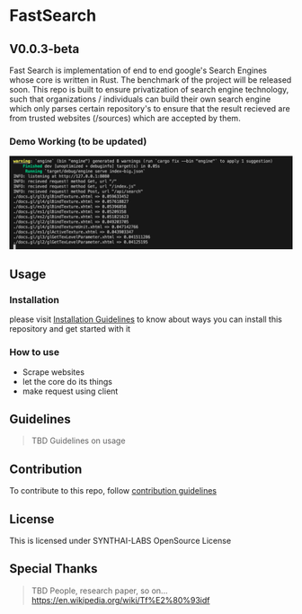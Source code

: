 # FastSearch

## V0.0.3-beta

Fast Search is implementation of end to end google's Search Engines whose core is written in Rust. The benchmark of the project will be released soon. This repo is built to ensure privatization of search engine technology, such that organizations / individuals can build their own search engine which only parses certain repository's to ensure that the result recieved are from trusted websites (/sources) which are accepted by them.

### Demo Working (to be updated)

![demo working](./assets/demo.png)

## Usage

### Installation

please visit [Installation Guidelines](/dev-docs/installation.md) to know about ways you can install this repository and get started with it

### How to use

- Scrape websites
- let the core do its things
- make request using client

## Guidelines

> TBD
> Guidelines on usage

## Contribution

To contribute to this repo, follow [contribution guidelines](/dev-docs/contributionGuidelines.md)

## License

This is licensed under SYNTHAI-LABS OpenSource License

## Special Thanks

> TBD
> People, research paper, so on...
> https://en.wikipedia.org/wiki/Tf%E2%80%93idf
